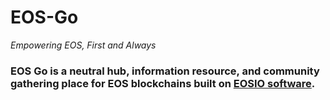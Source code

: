 # EOS-Go 
_Empowering EOS, First and Always_

### EOS Go is a neutral hub, information resource, and community gathering place for EOS blockchains built on [EOSIO software](https://github.com/eosio). 


